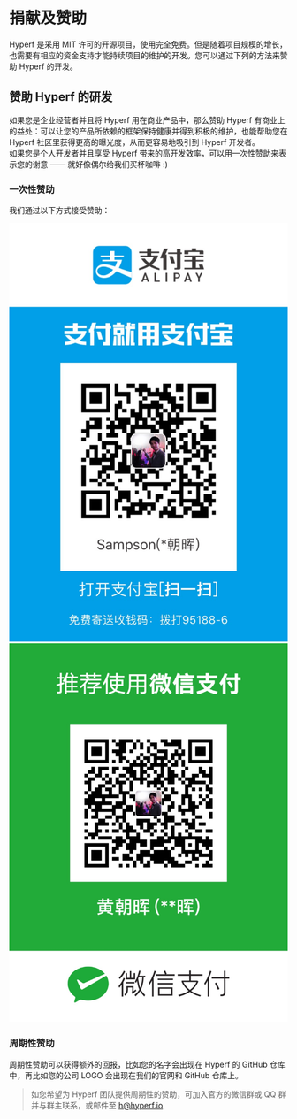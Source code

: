 # 捐献及赞助

Hyperf 是采用 MIT 许可的开源项目，使用完全免费。但是随着项目规模的增长，也需要有相应的资金支持才能持续项目的维护的开发。您可以通过下列的方法来赞助 Hyperf 的开发。

## 赞助 Hyperf 的研发

如果您是企业经营者并且将 Hyperf 用在商业产品中，那么赞助 Hyperf 有商业上的益处：可以让您的产品所依赖的框架保持健康并得到积极的维护，也能帮助您在 Hyperf 社区里获得更高的曝光度，从而更容易地吸引到 Hyperf 开发者。   
如果您是个人开发者并且享受 Hyperf 带来的高开发效率，可以用一次性赞助来表示您的谢意 —— 就好像偶尔给我们买杯咖啡 :)

### 一次性赞助

我们通过以下方式接受赞助：

![alipay](./imgs/alipay.jpg ':size=375')
![wechat](./imgs/wechatpay.jpg ':size=375')

### 周期性赞助

周期性赞助可以获得额外的回报，比如您的名字会出现在 Hyperf 的 GitHub 仓库中，再比如您的公司 LOGO 会出现在我们的官网和 GitHub 仓库上。

> 如您希望为 Hyperf 团队提供周期性的赞助，可加入官方的微信群或 QQ 群并与群主联系，或邮件至 h@hyperf.io